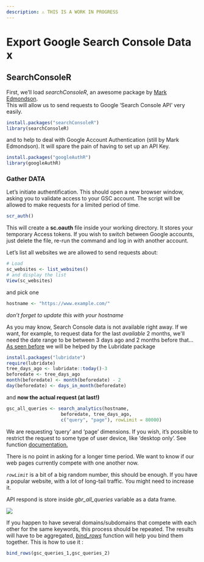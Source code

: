 ```yaml
---
description: ⚠️ THIS IS A WORK IN PROGRESS
---
```


# Export Google Search Console Data x

## SearchConsoleR

First, we’ll load _searchConsoleR_,  an awesome package by [Mark Edmondson](https://github.com/MarkEdmondson1234).  
This will allow us to send requests to Google ‘Search Console API’ very easily.

```r
install.packages("searchConsoleR")
library(searchConsoleR)
```

and to help to deal with Google Account Authentication \(still by Mark Edmondson\). It will spare the pain of having to set up an API Key.

```r
install.packages("googleAuthR")
library(googleAuthR)
```

### Gather DATA

Let’s initiate authentification. This should open a new browser window, asking you to validate access to your GSC account. The script will be allowed to make requests for a limited period of time.

```r
scr_auth()
```

This will create a **sc.oauth** file inside your working directory. It stores your temporary Access tokens. If you wish to switch between Google accounts, just delete the file, re-run the command and log in with another account.

Let’s list all websites we are allowed to send requests about:

```r
# Load
sc_websites <- list_websites()
# and display the list
View(sc_websites)
```

and pick one

```r
hostname <- "https://www.example.com/"
```

_don’t forget to update this with your hostname_

As you may know, Search Console data is not available right away. If we want, for example, to request data for the last _available_ 2 months, we'll need the date range to be between 3 days ago and 2 months before that… [As seen before](../r-intro.md#lubridate) we will be helped by the Lubridate package

```r
install.packages("lubridate")
require(lubridate)
tree_days_ago <- lubridate::today()-3
beforedate <- tree_days_ago
month(beforedate) <- month(beforedate) - 2
day(beforedate) <- days_in_month(beforedate)
```

and **now the actual request \(at last!\)**

```r
gsc_all_queries <- search_analytics(hostname,
                    beforedate, tree_days_ago,
                    c("query", "page"), rowLimit = 80000)
```

We are requesting ‘query’ and ‘page’ dimensions. If you wish, it’s possible to restrict the request to some type of user device, like ‘desktop only’. See function [documentation.](https://www.rdocumentation.org/packages/searchConsoleR/versions/0.3.0/topics/search_analytics)

There is no point in asking for a longer time period. We want to know if our web pages currently compete with one another now.

_`rowLimit`_ is a bit of a big random number, this should be enough. If you have a popular website, with a lot of long-tail traffic. You might need to increase it.

API respond is store inside _gbr\_all\_queries_ variable as a data frame.

![](https://www.gokam.fr/wp-content/uploads/2019/03/google_search_r.png)

If you happen to have several domains/subdomains that compete with each other for the same keywords, this process should be repeated.  The results will have to be aggregated, [_bind\_rows_](https://dplyr.tidyverse.org/reference/bind.html) function will help you bind them together. This is how to use it :

```r
bind_rows(gsc_queries_1,gsc_queries_2)
```

